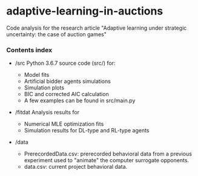 # adaptive-learning-in-auctions
Code analysis for the research article "Adaptive learning under strategic uncertainty: the case of auction games"


### Contents index
- /src
 Python 3.6.7 source code (src/) for: 
  * Model fits
  * Artificial bidder agents simulations
  * Simulation plots
  * BIC and corrected AIC calculation 
  * A few examples can be found in src/main.py

- /fitdat 
 Analysis results for
  * Numerical MLE optimization fits
  * Simulation results for DL-type and RL-type agents

- /data
  * PrerecordedData.csv: prerecorded behavioral data from a previous experiment used to "animate" the computer surrogate opponents.
  * data.csv: current project behavioral data.

